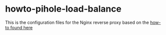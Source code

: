 # howto-pihole-load-balance
This is the configuration files for the Nginx reverse proxy based on the [how-to found here](https://www.tfoote.net/2020/07/creating-an-nginx-reverse-proxy/)

